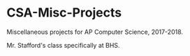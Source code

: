 # CSA-Misc-Projects

Miscellaneous projects for AP Computer Science, 2017-2018. 

Mr. Stafford's class specifically at BHS.
